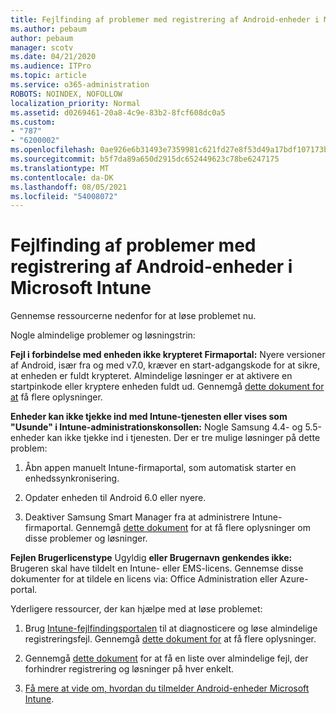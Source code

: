 ```yaml
---
title: Fejlfinding af problemer med registrering af Android-enheder i Microsoft Intune
ms.author: pebaum
author: pebaum
manager: scotv
ms.date: 04/21/2020
ms.audience: ITPro
ms.topic: article
ms.service: o365-administration
ROBOTS: NOINDEX, NOFOLLOW
localization_priority: Normal
ms.assetid: d0269461-20a8-4c9e-83b2-8fcf608dc0a5
ms.custom:
- "787"
- "6200002"
ms.openlocfilehash: 0ae926e6b31493e7359981c621fd27e8f53d49a17bdf107173b087fe6cc688fa
ms.sourcegitcommit: b5f7da89a650d2915dc652449623c78be6247175
ms.translationtype: MT
ms.contentlocale: da-DK
ms.lasthandoff: 08/05/2021
ms.locfileid: "54008072"
---
```

# <a name="troubleshoot-issues-with-enrolling-android-devices-in-microsoft-intune"></a>Fejlfinding af problemer med registrering af Android-enheder i Microsoft Intune

Gennemse ressourcerne nedenfor for at løse problemet nu.
  
Nogle almindelige problemer og løsningstrin:
  
 **Fejl i forbindelse med enheden ikke krypteret Firmaportal:** Nyere versioner af Android, især fra og med v7.0, kræver en start-adgangskode for at sikre, at enheden er fuldt krypteret. Almindelige løsninger er at aktivere en startpinkode eller kryptere enheden fuldt ud. Gennemgå [dette dokument for at](https://docs.microsoft.com/intune-user-help/your-device-appears-encrypted-but-cp-says-otherwise-android) få flere oplysninger.
  
 **Enheder kan ikke tjekke ind med Intune-tjenesten eller vises som "Usunde" i Intune-administrationskonsollen:** Nogle Samsung 4.4- og 5.5-enheder kan ikke tjekke ind i tjenesten. Der er tre mulige løsninger på dette problem:
  
1. Åbn appen manuelt Intune-firmaportal, som automatisk starter en enhedssynkronisering.

2. Opdater enheden til Android 6.0 eller nyere.

3. Deaktiver Samsung Smart Manager fra at administrere Intune-firmaportal. Gennemgå [dette dokument](https://docs.microsoft.com/troubleshoot/mem/intune/troubleshoot-device-enrollment-in-intune#devices-fail-to-check-in-with-the-intune-service-and-display-as-unhealthy-in-the-intune-admin-console) for at få flere oplysninger om disse problemer og løsninger.

 **Fejlen Brugerlicenstype** Ugyldig **eller Brugernavn genkendes ikke:** Brugeren skal have tildelt en Intune- eller EMS-licens. Gennemse disse dokumenter for at tildele en licens via: Office Administration eller Azure-portal.
  
Yderligere ressourcer, der kan hjælpe med at løse problemet:
  
1. Brug [Intune-fejlfindingsportalen](https://devicemanagement.microsoft.com/#blade/Microsoft_Intune_DeviceSettings/TroubleshootBlade) til at diagnosticere og løse almindelige registreringsfejl. Gennemgå [dette dokument for](https://docs.microsoft.com/intune/help-desk-operators) at få flere oplysninger.

2. Gennemgå [dette dokument](https://docs.microsoft.com/troubleshoot/mem/intune/troubleshoot-device-enrollment-in-intune) for at få en liste over almindelige fejl, der forhindrer registrering og løsninger på hver enkelt.

3. [Få mere at vide om, hvordan du tilmelder Android-enheder Microsoft Intune](https://docs.microsoft.com/intune/android-enroll).
